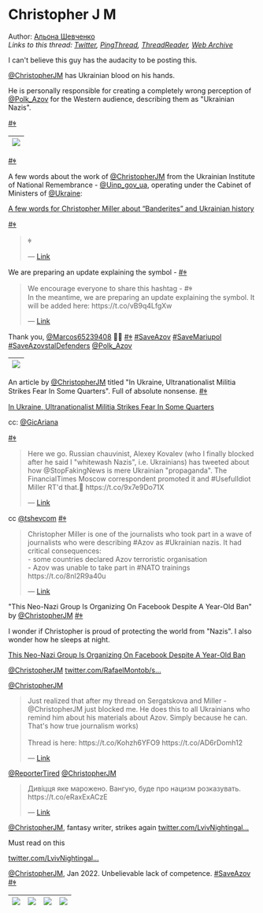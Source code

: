 # Christopher J M

Author: [Альона Шевченко](https://twitter.com/cryptodrftng)  
*Links to this thread: [Twitter](https://twitter.com/cryptodrftng/status/1526353509356011520), [PingThread](https://pingthread.com/thread/1526353509356011520), [ThreadReader](https://threadreaderapp.com/thread/1526353509356011520.html), [Web Archive](https://web.archive.org/web/*/https://twitter.com/cryptodrftng/status/1526353509356011520)*

I can't believe this guy has the audacity to be posting this.

[@ChristopherJM](https://twitter.com/ChristopherJM) has Ukrainian blood on his hands. 

He is personally responsible for creating a completely wrong perception of [@Polk_Azov](https://twitter.com/Polk_Azov) for the Western audience, describing them as "Ukrainian Nazis".

[#ꑭ](https://twitter.com/hashtag/%EA%91%AD)

| [![](https://pbs.twimg.com/media/FS6ybNQX0AEXpRq.jpg)](https://pbs.twimg.com/media/FS6ybNQX0AEXpRq.jpg) |
| :-: |

[#ꑭ](https://twitter.com/hashtag/%EA%91%AD)

A few words about the work of [@ChristopherJM](https://twitter.com/ChristopherJM) from the Ukrainian Institute of National Remembrance - [@Uinp_gov_ua](https://twitter.com/Uinp_gov_ua), operating under the Cabinet of Ministers of [@Ukraine](https://twitter.com/Ukraine):

[A few words for Christopher Miller about “Banderites” and Ukrainian history](https://uinp.gov.ua/pres-centr/novyny/a-few-words-for-christopher-miller-about-banderites-and-ukrainian-history)

[#ꑭ](https://twitter.com/hashtag/%EA%91%AD)



<blockquote class="twitter-tweet">
    <p lang="en" dir="ltr">
    ꑭ<br />
    </p>
    &mdash; <a href="https://twitter.com/Ukraine_DAO/status/1526313314120257538">Link</a>
</blockquote>

We are preparing an update explaining the symbol -  [#ꑭ](https://twitter.com/hashtag/%EA%91%AD)



<blockquote class="twitter-tweet">
    <p lang="en" dir="ltr">
    We encourage everyone to share this hashtag - #ꑭ<br />
    In the meantime, we are preparing an update explaining the symbol. It will be added here: https://t.co/vB9q4LfgXw<br />
    </p>
    &mdash; <a href="https://twitter.com/Ukraine_DAO/status/1526317729241866241">Link</a>
</blockquote>

Thank you, [@Marcos65239408](https://twitter.com/Marcos65239408) 💙💛 [#ꑭ](https://twitter.com/hashtag/%EA%91%AD) [#SaveAzov](https://twitter.com/hashtag/SaveAzov) [#SaveMariupol](https://twitter.com/hashtag/SaveMariupol) [#SaveAzovstalDefenders](https://twitter.com/hashtag/SaveAzovstalDefenders) [@Polk_Azov](https://twitter.com/Polk_Azov)

| [![](https://pbs.twimg.com/media/FS63caoWUAIyRg3.jpg)](https://pbs.twimg.com/media/FS63caoWUAIyRg3.jpg) |
| :-: |

An article by [@ChristopherJM](https://twitter.com/ChristopherJM) titled "In Ukraine, Ultranationalist Militia Strikes Fear In Some Quarters". Full of absolute nonsense. [#ꑭ](https://twitter.com/hashtag/%EA%91%AD) 

[In Ukraine, Ultranationalist Militia Strikes Fear In Some Quarters](https://www.rferl.org/amp/ukraine-azov-right-wing-militia-to-patrol-kyiv/29008036.html)

cc: [@GicAriana](https://twitter.com/GicAriana) 

[#ꑭ](https://twitter.com/hashtag/%EA%91%AD)

<blockquote class="twitter-tweet">
    <p lang="en" dir="ltr">
    Here we go. Russian chauvinist, Alexey Kovalev (who I finally blocked after he said I &#34;whitewash Nazis&#34;, i.e. Ukrainians) has tweeted about how @StopFakingNews is mere Ukrainian &#34;propaganda&#34;. The FinancialTimes Moscow correspondent promoted it and #UsefulIdiot Miller RT&#39;d that.🤔 https://t.co/9x7e9Do71X<br />
    </p>
    &mdash; <a href="https://twitter.com/GicAriana/status/1117924976189956096">Link</a>
</blockquote>

cc [@tshevcom](https://twitter.com/tshevcom) [#ꑭ](https://twitter.com/hashtag/%EA%91%AD)

<blockquote class="twitter-tweet">
    <p lang="en" dir="ltr">
    Christopher Miller is one of the journalists who took part in a wave of journalists who were describing #Azov as #Ukrainian nazis. It had critical consequences:<br />
    - some countries declared Azov terroristic organisation<br />
    - Azov was unable to take part in #NATO trainings https://t.co/8nI2R9a40u<br />
    </p>
    &mdash; <a href="https://twitter.com/tshevcom/status/1523346847875538945">Link</a>
</blockquote>

"This Neo-Nazi Group Is Organizing On Facebook Despite A Year-Old Ban" by [@ChristopherJM](https://twitter.com/ChristopherJM)  [#ꑭ](https://twitter.com/hashtag/%EA%91%AD)

I wonder if Christopher is proud of protecting the world from "Nazis". I also wonder how he sleeps at night.

[This Neo-Nazi Group Is Organizing On Facebook Despite A Year-Old Ban](https://www.buzzfeednews.com/article/christopherm51/neo-nazi-group-facebook)

[@ChristopherJM](https://twitter.com/ChristopherJM) [twitter.com/RafaelMontob/s…](https://twitter.com/RafaelMontob/status/1533595769411731457)

[@ChristopherJM](https://twitter.com/ChristopherJM) 



<blockquote class="twitter-tweet">
    <p lang="en" dir="ltr">
    Just realized that after my thread on Sergatskova and Miller - @ChristopherJM just blocked me. He does this to all Ukrainians who remind him about his materials about Azov. Simply because he can. That&#39;s how true journalism works)<br />
    <br />
    Thread is here: https://t.co/Kohzh6YFO9 https://t.co/AD6rDomh12<br />
    </p>
    &mdash; <a href="https://twitter.com/stsx92/status/1533799148998254594">Link</a>
</blockquote>

[@ReporterTired](https://twitter.com/ReporterTired) [@ChristopherJM](https://twitter.com/ChristopherJM)

<blockquote class="twitter-tweet">
    <p lang="en" dir="ltr">
    Дивіцця яке марожено. Вангую, буде про нацизм розказувать. https://t.co/eRaxExACzE<br />
    </p>
    &mdash; <a href="https://twitter.com/ReporterTired/status/1539219047816077313">Link</a>
</blockquote>

[@ChristopherJM](https://twitter.com/ChristopherJM), fantasy writer, strikes again 
 [twitter.com/LvivNightingal…](https://twitter.com/LvivNightingale/status/1544416737894039563?s=20&t=HyslXsofQZUWo2FI8GcSAQ)

Must read on this

[twitter.com/LvivNightingal…](https://twitter.com/LvivNightingale/status/1544054858675789824?s=20&t=HyslXsofQZUWo2FI8GcSAQ)

[@ChristopherJM](https://twitter.com/ChristopherJM), Jan 2022. Unbelievable lack of competence. [#SaveAzov](https://twitter.com/hashtag/SaveAzov) [#ꑭ](https://twitter.com/hashtag/%EA%91%AD)

| [![](https://pbs.twimg.com/media/FaiecsgWQAAf0HT.jpg)](https://pbs.twimg.com/media/FaiecsgWQAAf0HT.jpg) | [![](https://pbs.twimg.com/media/FaiecsYX0AInJor.jpg)](https://pbs.twimg.com/media/FaiecsYX0AInJor.jpg) | [![](https://pbs.twimg.com/media/FaiecsYXEAYX3-v.jpg)](https://pbs.twimg.com/media/FaiecsYXEAYX3-v.jpg) | [![](https://pbs.twimg.com/media/FaiecsiXoAAo9C1.jpg)](https://pbs.twimg.com/media/FaiecsiXoAAo9C1.jpg) |
| :-: | :-: | :-: | :-: |
